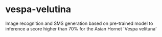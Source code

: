 # vespa-velutina
Image recognition and SMS generation based on pre-trained model to inference a score higher than 70% for the Asian Hornet 'Vespa velituna'
